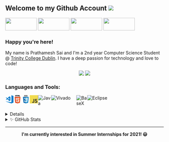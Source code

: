 ## Welcome to my Github Account <img src="https://raw.githubusercontent.com/MartinHeinz/MartinHeinz/master/wave.gif" width="22px"/>
[<img src="https://i.imgur.com/qUDc3xT.jpg" width="100px" height="40px"/>](https://www.prathameshsai.live/)
[<img src="https://i.imgur.com/ALYIqIx.jpg" width="100px" height="40px"/>](https://www.linkedin.com/in/prathameshsai/)
[<img src="https://i.imgur.com/KbgA7qS.jpg" width="100px" height="40px"/>](https://www.hackerrank.com/prathameshsai?hr_r=1)
[<img src="https://i.imgur.com/YyKlcRT.jpg" width="100px" height="40px"/>](mailto:saisankp@tcd.ie/)

### Happy you're here!
My name is Prathamesh Sai and I'm a 2nd year Computer Science Student @ <a href="https://www.tcd.ie/">Trinity College Dublin<a/>. I have a deep passion for technology and love to code!
<p align = "center">
  <img src = "https://github-readme-stats.vercel.app/api?username=saisankp&show_icons=true&theme=tokyonight&line_height=27">
  <img src = "https://github-readme-stats.vercel.app/api/top-langs/?username=saisankp&hide=css,java,html&theme=tokyonight">
</p>
  
### Languages and Tools:

<img align="left" alt="Visual Studio Code" width="26px" src="https://raw.githubusercontent.com/github/explore/80688e429a7d4ef2fca1e82350fe8e3517d3494d/topics/visual-studio-code/visual-studio-code.png" />
<img align="left" alt="HTML5" width="26px" src="https://raw.githubusercontent.com/github/explore/80688e429a7d4ef2fca1e82350fe8e3517d3494d/topics/html/html.png" />
<img align="left" alt="CSS3" width="26px" src="https://raw.githubusercontent.com/github/explore/80688e429a7d4ef2fca1e82350fe8e3517d3494d/topics/css/css.png" />
<img align="left" alt="JavaScript" width="26px" src="https://raw.githubusercontent.com/github/explore/80688e429a7d4ef2fca1e82350fe8e3517d3494d/topics/javascript/javascript.png" />
<img align="left" alt="Java" width="42px" src="https://1000logos.net/wp-content/uploads/2020/09/Java-Logo.png" />
<img align="left" alt="Vivado" width="80px" src="https://i.pinimg.com/originals/7f/f9/8f/7ff98f2c655d51be15b0e1c3dbc2ba00.jpg" />
<img align="left" alt="BaseX" width="35px" src="https://micheee.github.io/images/static/basex-web-slides/webroot/images/BaseX.png" />
<img align="left" alt="Eclipse" width="100px" height="25px" style="white-space: pre-line" src="https://www.eclipse.org/artwork/images/v2/logo-800x188.png" />
<br>
<br>
<br>
<details>
  <summary>:🌟 Most Used Languages</summary>

  [![Top Langs](https://github-readme-stats.vercel.app/api/top-langs/?username=saisankp)](https://github.com/anuraghazra/github-readme-stats)

</details>

<details>
  <summary>✨ GitHub Stats</summary>

  <img align="left" alt="codeSTACKr's GitHub Stats" src="https://github-readme-stats.codestackr.vercel.app/api?username=saisankp&show_icons=true&hide_border=true" />

</details>

---

<p align = "center">
 <b>I'm currently interested in Summer Internships for 2021! 😃</b>
</p>
